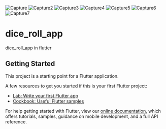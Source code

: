![Capture](https://user-images.githubusercontent.com/80968009/113483144-6e953700-94bb-11eb-8dc4-1e67a4886cc3.PNG)
![Capture2](https://user-images.githubusercontent.com/80968009/113483147-705efa80-94bb-11eb-9838-a9e7d15bebb5.PNG)
![Capture3](https://user-images.githubusercontent.com/80968009/113483149-70f79100-94bb-11eb-85eb-50e41b7c35cd.PNG)
![Capture4](https://user-images.githubusercontent.com/80968009/113483151-7228be00-94bb-11eb-92a0-24993698f64a.PNG)
![Capture5](https://user-images.githubusercontent.com/80968009/113483152-72c15480-94bb-11eb-990b-c8f47e3b7ba7.PNG)
![Capture6](https://user-images.githubusercontent.com/80968009/113483156-7359eb00-94bb-11eb-8d23-a81d6293b9b1.PNG)
![Capture7](https://user-images.githubusercontent.com/80968009/113483158-73f28180-94bb-11eb-9efa-141a5b5857a6.PNG)
# dice_roll_app

dice_roll_app in flutter 

## Getting Started

This project is a starting point for a Flutter application.

A few resources to get you started if this is your first Flutter project:

- [Lab: Write your first Flutter app](https://flutter.dev/docs/get-started/codelab)
- [Cookbook: Useful Flutter samples](https://flutter.dev/docs/cookbook)

For help getting started with Flutter, view our
[online documentation](https://flutter.dev/docs), which offers tutorials,
samples, guidance on mobile development, and a full API reference.
